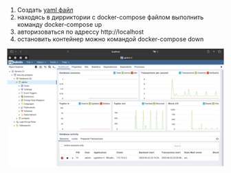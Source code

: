1. Создать [yaml файл](https://github.com/dmatwe/projects/blob/main/OTUS_BD/3.%20контейнер%20%20PostgreSQL/docker-compose.yaml)
2. находясь в дирриктории с docker-compose файлом выполнить команду docker-compose up 
3. авторизоваться по адрессу http://localhost
4. остановить контейнер можно командой docker-compose down

![Image alt](https://github.com/dmatwe/projects/blob/main/OTUS_BD/3.%20контейнер%20%20PostgreSQL/Screenshot%20.png)